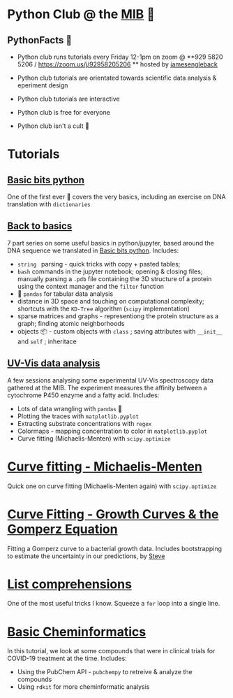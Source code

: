 # Python Club @ the [MIB](https://en.wikipedia.org/wiki/Manchester_Institute_of_Biotechnology) 🐍

## PythonFacts 🐍
- Python club runs tutorials every Friday 12-1pm on zoom @ **929 5820 5206 / https://zoom.us/j/92958205206 ** hosted by [jamesengleback](https://github.com/jamesengleback)

- Python club tutorials are orientated towards scientific data analysis & eperiment design
- Python club tutorials are interactive 
- Python club is free for everyone
- Python club isn't a cult 🤫

# Tutorials
## [Basic bits python](https://github.com/UoMMIB/Python-Club/blob/master/Tutorials/BasicBitsPython.ipynb) 
One of the first ever 👶 covers the very basics, including an exercise on DNA translation with ```dictionaries```

## [Back to basics](https://github.com/UoMMIB/Python-Club/blob/master/Tutorials/BackToBasics.ipynb)
7 part series on some useful basics in python/jupyter, based around the DNA sequence we translated in [Basic bits python](https://github.com/UoMMIB/Python-Club/blob/master/Tutorials/BasicBitsPython.ipynb). Includes:
- ```string ``` parsing - quick tricks with copy + pasted tables; 
- ```bash``` commands in the jupyter notebook; opening & closing files; manually parsing a ```.pdb``` file containing the 3D structure of a protein using the context manager and the ```filter``` function
- 🐼 ```pandas```  for tabular data analysis 
- distance in 3D space and touching on computational complexity; shortcuts with the ```KD-Tree``` algorithm (```scipy``` implementation)
- sparse matrices and graphs - representiong the protein structure as a graph; finding atomic neighborhoods
- objects 📦 - custom objects with ```class``` ; saving attributes with ```__init__``` and ```self``` ; inheritace

## [UV-Vis data analysis](https://github.com/UoMMIB/Python-Club/blob/master/Tutorials/uv-vis-data.ipynb)
A few sessions analysing some experimental UV-Vis spectroscopy data gathered at the MIB. The experiment measures the affinity between a cytochrome P450 enzyme and a fatty acid. Includes:
- Lots of data wrangling with ```pandas``` 🐼 
- Plotting the traces with ```matplotlib.pyplot``` 
- Extracting substrate concentrations with ```regex```
- Colormaps - mapping concentration to color in ```matplotlib.pyplot```
- Curve fitting (Michaelis-Menten) with ```scipy.optimize```

# [Curve fitting - Michaelis-Menten](https://github.com/UoMMIB/Python-Club/blob/master/Tutorials/Curve-Fitting.ipynb)
Quick one on curve fitting (Michaelis-Menten again) with ```scipy.optimize```

# [Curve Fitting - Growth Curves & the Gomperz Equation](https://github.com/UoMMIB/Python-Club/blob/master/Tutorials/Growth-Curve/growthCurve.ipynb)
Fitting a Gomperz curve to a bacterial growth data. Includes bootstrapping to estimate the uncertainty in our predictions, by [Steve](https://github.com/SOH9797) 

# [List comprehensions](https://github.com/UoMMIB/Python-Club/blob/master/Tutorials/ListComprehensions.ipynb)
One of the most useful tricks I know. Squeeze a ```for``` loop into a single line. 

# [Basic Cheminformatics](https://github.com/UoMMIB/Python-Club/blob/master/Tutorials/IntroToCheminformatics.ipynb)
In this tutorial, we look at some compounds that were in clinical trials for COVID-19 treatment at the time. Includes:
- Using the PubChem API - ```pubchempy``` to retreive & analyze the compounds
- Using ```rdkit``` for more cheminformatic analysis

 
